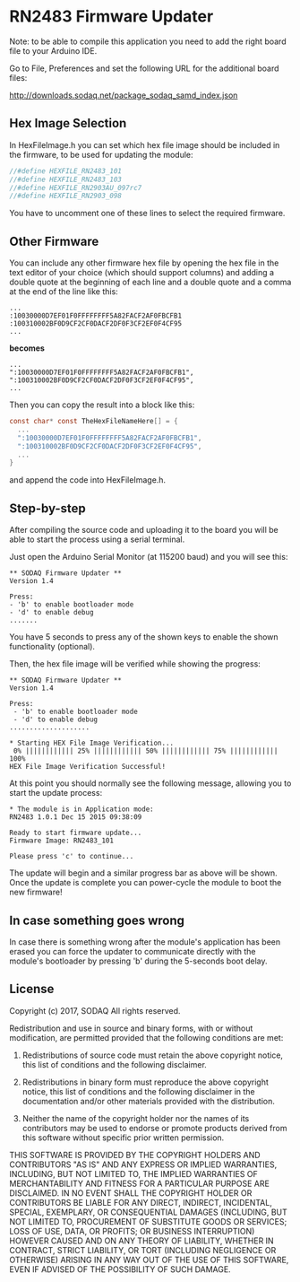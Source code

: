 # RN2483 Firmware Updater

Note: to be able to compile this application you need to add the right board file to your Arduino IDE.

Go to File, Preferences and set the following URL for the additional board files:

http://downloads.sodaq.net/package_sodaq_samd_index.json

## Hex Image Selection

In HexFileImage.h you can set which hex file image should be included in
the firmware, to be used for updating the module:
````C
//#define HEXFILE_RN2483_101
//#define HEXFILE_RN2483_103
//#define HEXFILE_RN2903AU_097rc7
//#define HEXFILE_RN2903_098
````

You have to uncomment one of these lines to select the required firmware.

## Other Firmware

You can include any other firmware hex file by opening the hex file in the
text editor of your choice (which should support columns) and adding a
double quote at the beginning of each line and a double quote and a comma
at the end of the line like this:
```
...
:10030000D7EF01F0FFFFFFFF5A82FACF2AF0FBCFB1
:100310002BF0D9CF2CF0DACF2DF0F3CF2EF0F4CF95
...
```
**becomes**
```
...
":10030000D7EF01F0FFFFFFFF5A82FACF2AF0FBCFB1",
":100310002BF0D9CF2CF0DACF2DF0F3CF2EF0F4CF95",
...
```

Then you can copy the result into a block like this:

```C
const char* const TheHexFileNameHere[] = {
  ...
  ":10030000D7EF01F0FFFFFFFF5A82FACF2AF0FBCFB1",
  ":100310002BF0D9CF2CF0DACF2DF0F3CF2EF0F4CF95",
  ...
}

```

and append the code into HexFileImage.h.

##  Step-by-step

After compiling the source code and uploading it to the board you will be able to start the process using a serial terminal.

Just open the Arduino Serial Monitor (at 115200 baud) and you will see this:

```
** SODAQ Firmware Updater **
Version 1.4

Press:
- 'b' to enable bootloader mode
- 'd' to enable debug
.......
```

You have 5 seconds to press any of the shown keys to enable the shown functionality (optional).

Then, the hex file image will be verified while showing the progress:

```
** SODAQ Firmware Updater **
Version 1.4

Press:
 - 'b' to enable bootloader mode
 - 'd' to enable debug
....................

* Starting HEX File Image Verification...
 0% |||||||||||| 25% |||||||||||| 50% |||||||||||| 75% |||||||||||| 100% 
HEX File Image Verification Successful!
```

At this point you should normally see the following message, allowing you to start the update process:

```
* The module is in Application mode: 
RN2483 1.0.1 Dec 15 2015 09:38:09

Ready to start firmware update...
Firmware Image: RN2483_101

Please press 'c' to continue...
```

The update will begin and a similar progress bar as above will be shown. Once the update is complete you can power-cycle the module to boot the new firmware!

## In case something goes wrong
In case there is something wrong after the module's application has been erased you can force the updater to communicate directly with the module's bootloader by pressing 'b' during the 5-seconds boot delay.

## License

Copyright (c) 2017, SODAQ
All rights reserved.

Redistribution and use in source and binary forms, with or without
modification, are permitted provided that the following conditions are met:

1. Redistributions of source code must retain the above copyright notice,
this list of conditions and the following disclaimer.

2. Redistributions in binary form must reproduce the above copyright notice,
this list of conditions and the following disclaimer in the documentation
and/or other materials provided with the distribution.

3. Neither the name of the copyright holder nor the names of its contributors
may be used to endorse or promote products derived from this software without
specific prior written permission.

THIS SOFTWARE IS PROVIDED BY THE COPYRIGHT HOLDERS AND CONTRIBUTORS "AS IS"
AND ANY EXPRESS OR IMPLIED WARRANTIES, INCLUDING, BUT NOT LIMITED TO,
THE IMPLIED WARRANTIES OF MERCHANTABILITY AND FITNESS FOR A PARTICULAR PURPOSE
ARE DISCLAIMED. IN NO EVENT SHALL THE COPYRIGHT HOLDER OR CONTRIBUTORS BE
LIABLE FOR ANY DIRECT, INDIRECT, INCIDENTAL, SPECIAL, EXEMPLARY, OR
CONSEQUENTIAL DAMAGES (INCLUDING, BUT NOT LIMITED TO, PROCUREMENT OF
SUBSTITUTE GOODS OR SERVICES; LOSS OF USE, DATA, OR PROFITS; OR BUSINESS
INTERRUPTION) HOWEVER CAUSED AND ON ANY THEORY OF LIABILITY, WHETHER IN
CONTRACT, STRICT LIABILITY, OR TORT (INCLUDING NEGLIGENCE OR OTHERWISE)
ARISING IN ANY WAY OUT OF THE USE OF THIS SOFTWARE, EVEN IF ADVISED OF THE
POSSIBILITY OF SUCH DAMAGE.

